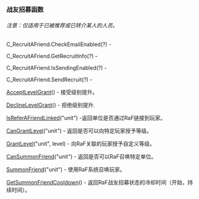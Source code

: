 ### 战友招募函数

###### 注意：仅适用于已被推荐或已转介某人的人员。

C\_RecruitAFriend.CheckEmailEnabled\(?\) -

C\_RecruitAFriend.GetRecruitInfo\(?\) -

C\_RecruitAFriend.IsSendingEnabled\(?\) -

C\_RecruitAFriend.SendRecruit\(?\) -

[AcceptLevelGrant](https://wow.gamepedia.com/API_AcceptLevelGrant)\(\) - 接受级别提升。

[DeclineLevelGrant](https://wow.gamepedia.com/API_DeclineLevelGrant)\(\) - 拒绝级别提升.

[IsReferAFriendLinked](https://wow.gamepedia.com/API_IsReferAFriendLinked)\("unit"\) -返回单位是否通过RaF链接到玩家。

[CanGrantLevel](https://wow.gamepedia.com/API_CanGrantLevel)\("unit"\) - 返回是否可以向特定玩家授予等级。

[GrantLevel](https://wow.gamepedia.com/API_GrantLevel)\("unit", level\) - 向RaF关联的玩家授予自定义等级。

[CanSummonFriend](https://wow.gamepedia.com/API_CanSummonFriend)\("unit"\) - 返回是否可以RaF召唤特定单位。

[SummonFriend](https://wow.gamepedia.com/API_SummonFriend)\("unit"\) - 使用RaF系统召唤玩家。

[GetSummonFriendCooldown](https://wow.gamepedia.com/API_GetSummonFriendCooldown)\(\) - 返回RaF战友招募状态的冷却时间（开始，持续时间）。

